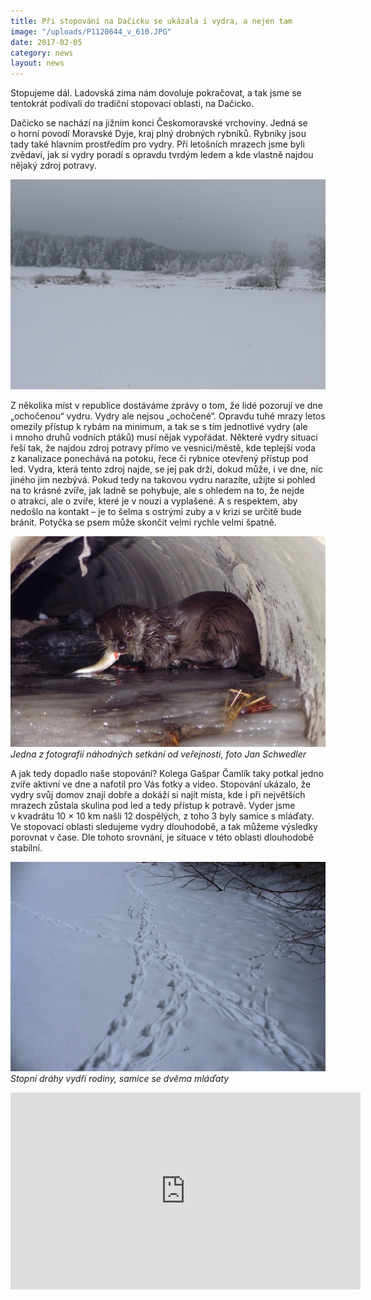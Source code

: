 ```yaml
---
title: Při stopování na Dačicku se ukázala i vydra, a nejen tam
image: "/uploads/P1120644_v_610.JPG"
date: 2017-02-05
category: news
layout: news
---
```

Stopujeme dál. Ladovská zima nám dovoluje pokračovat, a tak jsme se
tentokrát podívali do tradiční stopovací oblasti, na Dačicko.

Dačicko se nachází na jižním konci Českomoravské vrchoviny. Jedná se
o horní povodí Moravské Dyje, kraj plný drobných rybníků. Rybníky jsou
tady také hlavním prostředím pro vydry. Při letošních mrazech jsme byli
zvědaví, jak si vydry poradí s opravdu tvrdým ledem a kde vlastně najdou
nějaký zdroj potravy.

![](/uploads/IMG_7771_610.JPG)

Z několika míst v republice dostáváme zprávy o tom, že lidé pozorují ve
dne „ochočenou“ vydru. Vydry ale nejsou „ochočené“. Opravdu tuhé mrazy
letos omezily přístup k rybám na minimum, a tak se s tím jednotlivé
vydry (ale i mnoho druhů vodních ptáků) musí nějak vypořádat. Některé
vydry situaci řeší tak, že najdou zdroj potravy přímo ve vesnici/městě,
kde teplejší voda z kanalizace ponechává na potoku, řece či rybníce
otevřený přístup pod led. Vydra, která tento zdroj najde, se jej pak
drží, dokud může, i ve dne, nic jiného jim nezbývá. Pokud tedy na
takovou vydru narazíte, užijte si pohled na to krásné zvíře, jak ladně
se pohybuje, ale s ohledem na to, že nejde o atrakci, ale o zvíře, které
je v nouzi a vyplašené. A s respektem, aby nedošlo na kontakt – je to
šelma s ostrými zuby a v krizi se určitě bude bránit. Potyčka se psem
může skončit velmi rychle velmi špatně.

![](/uploads/Vydra1_610.JPG) *Jedna z fotografií náhodných setkání od
veřejnosti, foto Jan Schwedler*

A jak tedy dopadlo naše stopování? Kolega Gašpar Čamlík taky potkal
jedno zvíře aktivní ve dne a nafotil pro Vás fotky a video. Stopování
ukázalo, že vydry svůj domov znají dobře a dokáží si najít místa, kde
i při největších mrazech zůstala skulina pod led a tedy přístup
k potravě. Vyder jsme v kvadrátu 10 × 10 km našli 12 dospělých, z toho
3 byly samice s mláďaty. Ve stopovací oblasti sledujeme vydry
dlouhodobě, a tak můžeme výsledky porovnat v čase. Dle tohoto srovnání,
je situace v této oblasti dlouhodobě stabilní.

![](/uploads/IMG_7323_610.jpg) *Stopní dráhy vydří rodiny, samice se
dvěma mláďaty*

<iframe width="560" height="315" src="https://www.youtube.com/embed/zYRi2Rk2iAI" frameborder="0" allowfullscreen=""></iframe>
